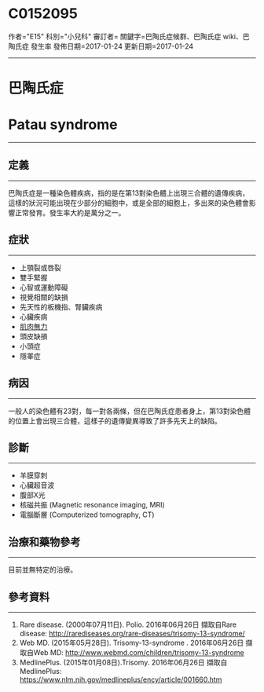 # C0152095
作者="E15"
科別="小兒科"
審訂者=
關鍵字=巴陶氏症候群、巴陶氏症 wiki、巴陶氏症 發生率
發佈日期=2017-01-24
更新日期=2017-01-24

----------
# 巴陶氏症
# Patau syndrome
----------
## 定義
----------

巴陶氏症是一種染色體疾病，指的是在第13對染色體上出現三合體的遺傳疾病，這樣的狀況可能出現在少部分的細胞中，或是全部的細胞上，多出來的染色體會影響正常發育。發生率大約是萬分之一。

## 症狀
----------
- 上顎裂或唇裂
- 雙手緊握
- 心智或運動障礙
- 視覺相關的缺損
- 先天性的板機指、腎臟疾病
- 心臟疾病
- [肌肉無力](C0151786)
- 頭皮缺損
- 小頭症
- 隱睪症
## 病因
----------

一般人的染色體有23對，每一對各兩條，但在巴陶氏症患者身上，第13對染色體的位置上會出現三合體，這樣子的遺傳變異導致了許多先天上的缺陷。

## 診斷
----------
- 羊膜穿刺
- 心臟超音波
- 腹部X光
- 核磁共振 (Magnetic resonance imaging, MRI)
- 電腦斷層 (Computerized tomography, CT)
## 治療和藥物參考
----------

目前並無特定的治療。

## 參考資料
----------
1. Rare disease. (2000年07月11日). Polio. 2016年06月26日 擷取自Rare disease:
  http://rarediseases.org/rare-diseases/trisomy-13-syndrome/
2. Web MD. (2015年05月28日). Trisomy-13-syndrome . 2016年06月26日 擷取自Web MD:
  http://www.webmd.com/children/trisomy-13-syndrome
3. MedlinePlus. (2015年01月08日).Trisomy. 2016年06月26日 擷取自MedlinePlus:
  https://www.nlm.nih.gov/medlineplus/ency/article/001660.htm

